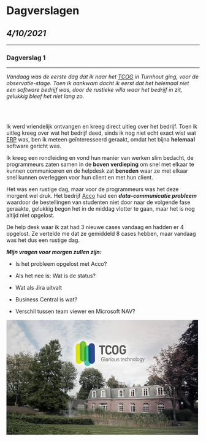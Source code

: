 # Dagverslagen
## ***4/10/2021***

<hr>

### Dagverslag 1 ###

<hr>

*Vandaag was de eerste dag dat ik naar het [TCOG](https://www.tcog.be/) in Turnhout ging, voor de observatie-stage. Toen ik aankwam dacht ik eerst dat het helemaal niet een software bedrijf was, door de rustieke villa waar het bedrijf in zit, gelukkig bleef het niet lang zo.*

<br>
<br>

Ik werd vriendelijk ontvangen en kreeg direct uitleg over het bedrijf. Toen ik uitleg kreeg over wat het bedrijf deed, sinds ik nog niet echt exact wist wat [ERP](https://nl.wikipedia.org/wiki/Enterprise_resource_planning) was, ben ik meteen geïnteresseerd geraakt, omdat het bijna **helemaal** software gericht was.

Ik kreeg een rondleiding en vond hun manier van werken slim bedacht, de programmeurs zaten samen in de **boven verdieping** om snel met elkaar te kunnen communiceren en de helpdesk zat **beneden** waar ze met elkaar snel kunnen overleggen voor hun client en met hun client.

Het was een rustige dag, maar voor de programmeurs was het deze morgent wel druk. Het bedrijf [Acco](https://acco.be/) had een ***data-communicatie probleem*** waardoor de bestellingen van studenten niet door naar de volgende fase geraakte, gelukkig begon het in de middag vlotter te gaan, maar het is nog altijd niet opgelost.

De help desk waar ik zat had 3 nieuwe cases vandaag en hadden er 4 opgelost. Ze vertelde me dat ze gemiddeld 8 cases hebben, maar vandaag was het dus een rustige dag.

***Mijn vragen voor morgen zullen zijn:***

- Is het probleem opgelost met Acco?

- Als het nee is: Wat is de status?

- Wat als Jira uitvalt

- Business Central is wat?

- Verschil tussen team viewer en Microsoft NAV?

 <img src="images/maxresdefault.jpg" height="300" width="500">